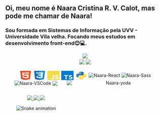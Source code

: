 ## Oi, meu nome é Naara Cristina R. V. Calot, mas pode me chamar de Naara!
### Sou formada em Sistemas de Informação pela UVV - Universidade Vila velha. Focando meus estudos em desenvolvimento front-end😊💻.

<div style="display: inline_block" align="center">
	<img width="500cm" src="https://github-readme-stats.vercel.app/api/top-langs/?username=naaracrv&hide=html&layout=compact&theme=tokyonight&hide_border=true&stroke=0000&background=060A0CD0"/><br>
	<img width="400cm" src="https://github-readme-stats.vercel.app/api?username=naaracrv&theme=tokyonight&show_icons=true&hide_border=true&stroke=0000&background=060A0CD0"/>
	<img width="400cm" src="https://github-readme-streak-stats.herokuapp.com/?user=naaracrv&theme=tokyonight&hide_border=true&stroke=0000"/>
</div>

<div style="display: inline_block" align="center">
	<br>
	<img align="center" alt="Naara-HTML" height="30" width="40" src="https://raw.githubusercontent.com/devicons/devicon/master/icons/html5/html5-original.svg" />
	<img align="center" alt="Naara-CSS" height="30" width="40" src="https://raw.githubusercontent.com/devicons/devicon/master/icons/css3/css3-original.svg" />
	<img align="center" alt="Naara-Js" height="30" width="40" src="https://raw.githubusercontent.com/devicons/devicon/master/icons/javascript/javascript-plain.svg" />
	<img align="center" alt="Naara-Ts" height="30" width="40" src="https://raw.githubusercontent.com/devicons/devicon/master/icons/typescript/typescript-plain.svg" />
	<img align="center" alt="Naara-Py" height="30" width="40" src="https://raw.githubusercontent.com/devicons/devicon/master/icons/python/python-original.svg" />
	<img align="center" alt="Naara-React" height="30" width="40" src="https://cdn.jsdelivr.net/gh/devicons/devicon/icons/react/react-original.svg" />
	<img align="center" alt="Naara-Sass" height="30" width="40" src="https://cdn.jsdelivr.net/gh/devicons/devicon/icons/sass/sass-original.svg" />
	<img align="center" alt="Naara-VSCode" height="30" width="40" src="https://cdn.jsdelivr.net/gh/devicons/devicon/icons/vscode/vscode-original.svg" />
	<img align="center" width="100" src="https://visitor-badge.laobi.icu/badge?page_id=naara_veronez"><!-- numero de visitantes -->
	<img align="right" alt="Naara-yoda" height="180" width="310" src="https://i.pinimg.com/originals/f7/1a/29/f71a298ba0d77cbf935166da99a9f759.gif">
</div>

 ##
 
<div style="display: inline_block" align="center"> 
    <a href="https://www.linkedin.com/in/naara-veronez/" target="_blank">
		<img src="https://img.shields.io/badge/-LinkedIn-%230077B5?style=for-the-badge&logo=linkedin&logoColor=white" target="_blank">
	</a> 
	<a href="https://www.instagram.com/naara_veronez/" target="_blank">
		<img src="https://img.shields.io/badge/-Instagram-%23E4405F?style=for-the-badge&logo=instagram&logoColor=white" target="_blank">
	</a> 
	<a href="https://img.shields.io/badge/Windows-0078D6?style=for-the-badge&logo=windows&logoColor=white" target="_blank">
		<img src="https://img.shields.io/badge/Windows-0078D6?style=for-the-badge&logo=windows&logoColor=white" target="_blank">
	</a>
 
  ![Snake animation](https://github.com/naaracrv/naaracrv/blob/output/github-contribution-grid-snake.svg)
	
</div>
